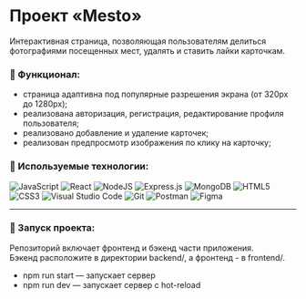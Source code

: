 # Проект «Mesto»

Интерактивная страница, позволяющая пользователям делиться фотографиями посещенных мест, удалять и ставить лайки карточкам.

### 🔧 Функционал:
- страница адаптивна под популярные разрешения экрана (от 320px до 1280px);
-  реализована авторизация, регистрация, редактирование профиля пользователя;
-  реализовано добавление и удаление карточек;
- реализован предпросмотр изображения по клику на карточку;


### 🔧 Используемые технологии:

<img alt="JavaScript" src="https://img.shields.io/badge/javascript-%23323330.svg?&style=for-the-badge&logo=javascript&logoColor=%23F7DF1E"/> <img alt="React" src="https://img.shields.io/badge/react-%2320232a.svg?&style=for-the-badge&logo=react&logoColor=%2361DAFB"/> <img alt="NodeJS" src="https://img.shields.io/badge/node.js-%2343853D.svg?&style=for-the-badge&logo=node.js&logoColor=white"/> <img alt="Express.js" src="https://img.shields.io/badge/express.js-%23404d59.svg?&style=for-the-badge"/> <img alt="MongoDB" src ="https://img.shields.io/badge/MongoDB-%234ea94b.svg?&style=for-the-badge&logo=mongodb&logoColor=white"/> <img alt="HTML5" src="https://img.shields.io/badge/html5-%23E34F26.svg?&style=for-the-badge&logo=html5&logoColor=white"/> <img alt="CSS3" src="https://img.shields.io/badge/css3-%231572B6.svg?&style=for-the-badge&logo=css3&logoColor=white"/>
<img alt="Visual Studio Code" src="https://img.shields.io/badge/VisualStudioCode-0078d7.svg?&style=for-the-badge&logo=visual-studio-code&logoColor=white"/> <img alt="Git" src="https://img.shields.io/badge/git-%23F05033.svg?&style=for-the-badge&logo=git&logoColor=white"/> <img alt="Postman" src="https://img.shields.io/badge/Postman-FF6C37?style=for-the-badge&logo=postman&logoColor=red" /> <img alt="Figma" src="https://img.shields.io/badge/figma-%23F24E1E.svg?&style=for-the-badge&logo=figma&logoColor=white"/>
____

### 🔧 Запуск проекта:
Репозиторий включает фронтенд и бэкенд части приложения. </br>
Бэкенд расположите в директории backend/, а фронтенд - в frontend/.
- npm run start — запускает сервер
- npm run dev — запускает сервер с hot-reload
